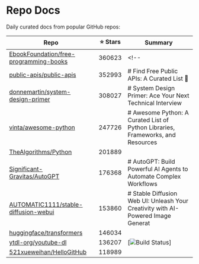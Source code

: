 # Repo Docs

Daily curated docs from popular GitHub repos:

| Repo | ⭐ Stars | Summary |
|------|--------|---------|
| [EbookFoundation/free-programming-books](docs/EbookFoundation-free-programming-books.md) | 360623 | <!-- |
| [public-apis/public-apis](docs/public-apis-public-apis.md) | 352993 | # Find Free Public APIs: A Curated List 🚀 |
| [donnemartin/system-design-primer](docs/donnemartin-system-design-primer.md) | 308027 | # System Design Primer: Ace Your Next Technical Interview |
| [vinta/awesome-python](docs/vinta-awesome-python.md) | 247726 | # Awesome Python: A Curated List of Python Libraries, Frameworks, and Resources |
| [TheAlgorithms/Python](docs/TheAlgorithms-Python.md) | 201889 | <!-- Title: --> |
| [Significant-Gravitas/AutoGPT](docs/Significant-Gravitas-AutoGPT.md) | 176368 | # AutoGPT: Build Powerful AI Agents to Automate Complex Workflows |
| [AUTOMATIC1111/stable-diffusion-webui](docs/AUTOMATIC1111-stable-diffusion-webui.md) | 153860 | # Stable Diffusion Web UI: Unleash Your Creativity with AI-Powered Image Generat |
| [huggingface/transformers](docs/huggingface-transformers.md) | 146034 | <p align="center"> |
| [ytdl-org/youtube-dl](docs/ytdl-org-youtube-dl.md) | 136207 | [![Build Status](https://github.com/ytdl-org/youtube-dl/workflows/CI/badge.svg)] |
| [521xueweihan/HelloGitHub](docs/521xueweihan-HelloGitHub.md) | 118989 | <p align="center"> |